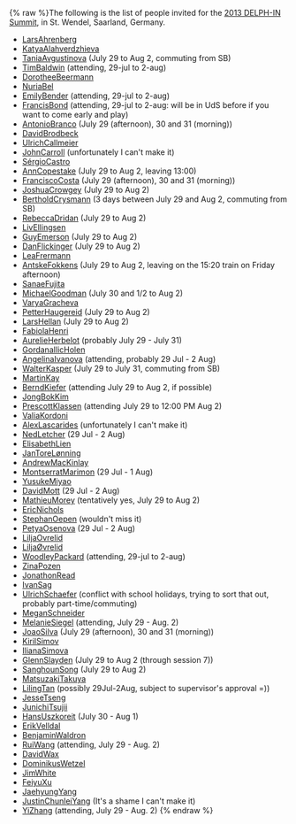 {% raw %}The following is the list of people invited for the [2013 DELPH-IN
Summit](../SaarlandTop), in St. Wendel, Saarland, Germany.

- [LarsAhrenberg](/LarsAhrenberg)
- [KatyaAlahverdzhieva](/KatyaAlahverdzhieva)
- [TaniaAvgustinova](https://blog.inductorsoftware.com/docsproto/tools/TaniaAvgustinova) (July 29 to Aug 2, commuting
from SB)
- [TimBaldwin](https://blog.inductorsoftware.com/docsproto/tools/TimBaldwin) (attending, 29-jul to 2-aug)
- [DorotheeBeermann](/DorotheeBeermann)
- [NuriaBel](/NuriaBel)
- [EmilyBender](https://blog.inductorsoftware.com/docsproto/tools/EmilyBender) (attending, 29-jul to 2-aug)
- [FrancisBond](https://blog.inductorsoftware.com/docsproto/tools/FrancisBond) (attending, 29-jul to 2-aug: will be in
UdS before if you want to come early and play)
- [AntonioBranco](https://blog.inductorsoftware.com/docsproto/tools/AntonioBranco) (July 29 (afternoon), 30 and 31
(morning))
- [DavidBrodbeck](/DavidBrodbeck)
- [UlrichCallmeier](/UlrichCallmeier)
- [JohnCarroll](https://blog.inductorsoftware.com/docsproto/tools/JohnCarroll) (unfortunately I can't make it)
- [SérgioCastro](/S%C3%A9rgioCastro)
- [AnnCopestake](https://blog.inductorsoftware.com/docsproto/tools/AnnCopestake) (July 29 to Aug 2, leaving 13:00)
- [FranciscoCosta](https://blog.inductorsoftware.com/docsproto/tools/FranciscoCosta) (July 29 (afternoon), 30 and 31
(morning))
- [JoshuaCrowgey](https://blog.inductorsoftware.com/docsproto/tools/JoshuaCrowgey) (July 29 to Aug 2)
- [BertholdCrysmann](https://blog.inductorsoftware.com/docsproto/tools/BertholdCrysmann) (3 days between July 29 and Aug
2, commuting from SB)
- [RebeccaDridan](https://blog.inductorsoftware.com/docsproto/tools/RebeccaDridan) (July 29 to Aug 2)
- [LivEllingsen](/LivEllingsen)
- [GuyEmerson](https://blog.inductorsoftware.com/docsproto/tools/GuyEmerson) (July 29 to Aug 2)
- [DanFlickinger](https://blog.inductorsoftware.com/docsproto/tools/DanFlickinger) (July 29 to Aug 2)
- [LeaFrermann](/LeaFrermann)
- [AntskeFokkens](https://blog.inductorsoftware.com/docsproto/tools/AntskeFokkens) (July 29 to Aug 2, leaving on the
15:20 train on Friday afternoon)
- [SanaeFujita](/SanaeFujita)
- [MichaelGoodman](https://blog.inductorsoftware.com/docsproto/tools/MichaelGoodman) (July 30 and 1/2 to Aug 2)
- [VaryaGracheva](VaryaGracheva)
- [PetterHaugereid](https://blog.inductorsoftware.com/docsproto/tools/PetterHaugereid) (July 29 to Aug 2)
- [LarsHellan](/LarsHellan) (July 29 to Aug 2)
- [FabiolaHenri](/FabiolaHenri)
- [AurelieHerbelot](/AurelieHerbelot) (probably July 29 - July 31)
- [GordanaIlicHolen](/GordanaIlicHolen)
- [AngelinaIvanova](https://blog.inductorsoftware.com/docsproto/tools/AngelinaIvanova) (attending, probably 29 Jul - 2
Aug)
- [WalterKasper](/WalterKasper) (July 29 to July 31, commuting from
SB)
- [MartinKay](/MartinKay)
- [BerndKiefer](https://blog.inductorsoftware.com/docsproto/tools/BerndKiefer) (attending July 29 to Aug 2, if possible)
- [JongBokKim](https://blog.inductorsoftware.com/docsproto/tools/JongBokKim)
- [PrescottKlassen](/PrescottKlassen) (attending July 29 to 12:00 PM
Aug 2)
- [ValiaKordoni](https://blog.inductorsoftware.com/docsproto/tools/ValiaKordoni)
- [AlexLascarides](https://blog.inductorsoftware.com/docsproto/tools/AlexLascarides) (unfortunately I can't make it)
- [NedLetcher](https://blog.inductorsoftware.com/docsproto/tools/NedLetcher) (29 Jul - 2 Aug)
- [ElisabethLien](/ElisabethLien)
- [JanToreLønning](/JanToreL%C3%B8nning)
- [AndrewMacKinlay](/AndrewMacKinlay)
- [MontserratMarimon](/MontserratMarimon) (29 Jul - 1 Aug)
- [YusukeMiyao](/YusukeMiyao)
- [DavidMott](https://blog.inductorsoftware.com/docsproto/tools/DavidMott) (29 Jul - 2 Aug)
- [MathieuMorey](/MathieuMorey) (tentatively yes, July 29 to Aug 2)
- [EricNichols](/EricNichols)
- [StephanOepen](https://blog.inductorsoftware.com/docsproto/tools/StephanOepen) (wouldn't miss it)
- [PetyaOsenova](https://blog.inductorsoftware.com/docsproto/tools/PetyaOsenova) (29 Jul - 2 Aug)
- [LiljaOvrelid](/LiljaOvrelid)
- [LiljaØvrelid](/Lilja%C3%98vrelid)
- [WoodleyPackard](/WoodleyPackard) (attending, 29-jul to 2-aug)
- [ZinaPozen](ZinaPozen)
- [JonathonRead](/JonathonRead)
- [IvanSag](/IvanSag)
- [UlrichSchaefer](https://blog.inductorsoftware.com/docsproto/tools/UlrichSchaefer) (conflict with school holidays,
trying to sort that out, probably part-time/commuting)
- [MeganSchneider](/MeganSchneider)
- [MelanieSiegel](/MelanieSiegel) (attending, July 29 - Aug. 2)
- [JoaoSilva](https://blog.inductorsoftware.com/docsproto/tools/JoaoSilva) (July 29 (afternoon), 30 and 31 (morning))
- [KirilSimov](/KirilSimov)
- [IlianaSimova](/IlianaSimova)
- [GlennSlayden](https://blog.inductorsoftware.com/docsproto/tools/GlennSlayden) (July 29 to Aug 2 (through session 7))
- [SanghounSong](https://blog.inductorsoftware.com/docsproto/tools/SanghounSong) (July 29 to Aug 2)
- [MatsuzakiTakuya](/MatsuzakiTakuya)
- [LilingTan](https://blog.inductorsoftware.com/docsproto/tools/LilingTan) (possibly 29Jul-2Aug, subject to supervisor's
approval =))
- [JesseTseng](https://blog.inductorsoftware.com/docsproto/tools/JesseTseng)
- [JunichiTsujii](/JunichiTsujii)
- [HansUszkoreit](https://blog.inductorsoftware.com/docsproto/tools/HansUszkoreit) (July 30 - Aug 1)
- [ErikVelldal](ErikVelldal)
- [BenjaminWaldron](BenjaminWaldron)
- [RuiWang](/RuiWang) (attending, July 29 - Aug. 2)
- [DavidWax](/DavidWax)
- [DominikusWetzel](DominikusWetzel)
- [JimWhite](JimWhite)
- [FeiyuXu](FeiyuXu)
- [JaehyungYang](/JaehyungYang)
- [JustinChunleiYang](https://blog.inductorsoftware.com/docsproto/tools/JustinChunleiYang) (It's a shame I can't make
it)
- [YiZhang](https://blog.inductorsoftware.com/docsproto/tools/YiZhang) (attending, July 29 - Aug. 2)
{% endraw %}